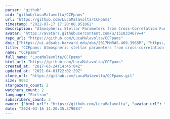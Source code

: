 ```yaml
---
parser: "github"
uid: "github/LucaMalavolta/CCFpams"
url: "https://github.com/LucaMalavolta/CCFpams"
timestamp: "2022-07-17 17:20:08.951062"
description: "Atmospheric Stellar Parameters from Cross-Correlation Functions for HARPS & HARPS-N"
avatar: "https://avatars.githubusercontent.com/u/15183346?v=4"
repo_url: "https://github.com/LucaMalavolta/CCFpams"
doi: ["https://ui.adsabs.harvard.edu/abs/2017MNRAS.469.3965M", "https://ui.adsabs.harvard.edu/abs/2017ascl.soft07004M/abstract"]
title: "CCFpams: Atmospheric stellar parameters from cross-correlation functions"
name: "CCFpams"
full_name: "LucaMalavolta/CCFpams"
html_url: "https://github.com/LucaMalavolta/CCFpams"
created_at: "2017-03-24T14:45:04Z"
updated_at: "2021-04-01T22:02:29Z"
clone_url: "https://github.com/LucaMalavolta/CCFpams.git"
size: 9052
stargazers_count: 2
watchers_count: 2
language: "Fortran"
subscribers_count: 3
owner: {"html_url": "https://github.com/LucaMalavolta", "avatar_url": "https://avatars.githubusercontent.com/u/15183346?v=4", "login": "LucaMalavolta", "type": "User"}
date: "2024-03-16 14:20:35.379084"
---
```

